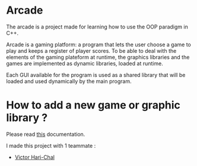 # Arcade
The arcade is a project made for learning how to use the OOP paradigm in C++.

Arcade is a gaming platform: a program that lets the user choose a game to play and keeps a register of player scores.
To be able to deal with the elements of the gaming plateform at runtime, the graphics libraries and the games are implemented as dynamic libraries, loaded at runtime.

Each GUI available for the program is used as a shared library that will be loaded and used dynamically by the main program.

# How to add a new game or graphic library ?

Please read [this](https://boom-stay-b16.notion.site/Arcade-Documentation-3000e870b2834b8dacf920bec2dc6785) documentation.

I made this project with 1 teammate :
- [Victor Hari-Chal](https://github.com/VictorHarri-Chal)
